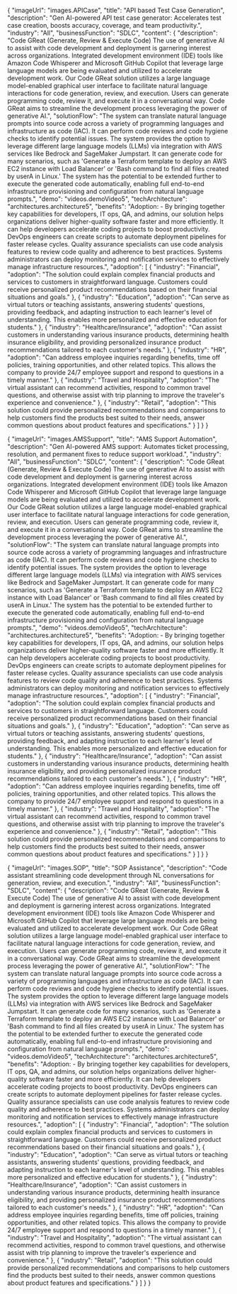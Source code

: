 {
  "imageUrl": "images.APICase",
  "title": "API based Test Case Generation",
  "description": "Gen AI-powered API test case generator: Accelerates test case creation, boosts accuracy, coverage, and team productivity.",
  "industry": "All",
  "businessFunction": "SDLC",
  "content": {
    "description": "Code GReat (Generate, Review & Execute Code) The use of generative AI to assist with code development and deployment is garnering interest across organizations. Integrated development environment (IDE) tools like Amazon Code Whisperer and Microsoft GitHub Copilot that leverage large language models are being evaluated and utilized to accelerate development work. Our Code GReat solution utilizes a large language model-enabled graphical user interface to facilitate natural language interactions for code generation, review, and execution. Users can generate programming code, review it, and execute it in a conversational way. Code GReat aims to streamline the development process leveraging the power of generative AI.",
    "solutionFlow": "The system can translate natural language prompts into source code across a variety of programming languages and infrastructure as code (IAC). It can perform code reviews and code hygiene checks to identify potential issues. The system provides the option to leverage different large language models (LLMs) via integration with AWS services like Bedrock and SageMaker Jumpstart. It can generate code for many scenarios, such as 'Generate a Terraform template to deploy an AWS EC2 instance with Load Balancer' or 'Bash command to find all files created by userA in Linux.' The system has the potential to be extended further to execute the generated code automatically, enabling full end-to-end infrastructure provisioning and configuration from natural language prompts.",
    "demo": "videos.demoVideo5",
    "techArchitecture": "architectures.architecture5",
    "benefits": "Adoption: - By bringing together key capabilities for developers, IT ops, QA, and admins, our solution helps organizations deliver higher-quality software faster and more efficiently. It can help developers accelerate coding projects to boost productivity. DevOps engineers can create scripts to automate deployment pipelines for faster release cycles. Quality assurance specialists can use code analysis features to review code quality and adherence to best practices. Systems administrators can deploy monitoring and notification services to effectively manage infrastructure resources.",
    "adoption": [
      { "industry": "Financial", "adoption": "The solution could explain complex financial products and services to customers in straightforward language. Customers could receive personalized product recommendations based on their financial situations and goals." },
      { "industry": "Education", "adoption": "Can serve as virtual tutors or teaching assistants, answering students' questions, providing feedback, and adapting instruction to each learner's level of understanding. This enables more personalized and effective education for students." },
      { "industry": "Healthcare/Insurance", "adoption": "Can assist customers in understanding various insurance products, determining health insurance eligibility, and providing personalized insurance product recommendations tailored to each customer's needs." },
      { "industry": "HR", "adoption": "Can address employee inquiries regarding benefits, time off policies, training opportunities, and other related topics. This allows the company to provide 24/7 employee support and respond to questions in a timely manner." },
      { "industry": "Travel and Hospitality", "adoption": "The virtual assistant can recommend activities, respond to common travel questions, and otherwise assist with trip planning to improve the traveler's experience and convenience." },
      { "industry": "Retail", "adoption": "This solution could provide personalized recommendations and comparisons to help customers find the products best suited to their needs, answer common questions about product features and specifications." }
    ]
  }
}


{
  "imageUrl": "images.AMSSupport",
  "title": "AMS Support Automation",
  "description": "Gen AI-powered AMS support: Automates ticket processing, resolution, and permanent fixes to reduce support workload.",
  "industry": "All",
  "businessFunction": "SDLC",
  "content": {
    "description": "Code GReat (Generate, Review & Execute Code) The use of generative AI to assist with code development and deployment is garnering interest across organizations. Integrated development environment (IDE) tools like Amazon Code Whisperer and Microsoft GitHub Copilot that leverage large language models are being evaluated and utilized to accelerate development work. Our Code GReat solution utilizes a large language model-enabled graphical user interface to facilitate natural language interactions for code generation, review, and execution. Users can generate programming code, review it, and execute it in a conversational way. Code GReat aims to streamline the development process leveraging the power of generative AI.",
    "solutionFlow": "The system can translate natural language prompts into source code across a variety of programming languages and infrastructure as code (IAC). It can perform code reviews and code hygiene checks to identify potential issues. The system provides the option to leverage different large language models (LLMs) via integration with AWS services like Bedrock and SageMaker Jumpstart. It can generate code for many scenarios, such as 'Generate a Terraform template to deploy an AWS EC2 instance with Load Balancer' or 'Bash command to find all files created by userA in Linux.' The system has the potential to be extended further to execute the generated code automatically, enabling full end-to-end infrastructure provisioning and configuration from natural language prompts.",
    "demo": "videos.demoVideo5",
    "techArchitecture": "architectures.architecture5",
    "benefits": "Adoption: - By bringing together key capabilities for developers, IT ops, QA, and admins, our solution helps organizations deliver higher-quality software faster and more efficiently. It can help developers accelerate coding projects to boost productivity. DevOps engineers can create scripts to automate deployment pipelines for faster release cycles. Quality assurance specialists can use code analysis features to review code quality and adherence to best practices. Systems administrators can deploy monitoring and notification services to effectively manage infrastructure resources.",
    "adoption": [
      { "industry": "Financial", "adoption": "The solution could explain complex financial products and services to customers in straightforward language. Customers could receive personalized product recommendations based on their financial situations and goals." },
      { "industry": "Education", "adoption": "Can serve as virtual tutors or teaching assistants, answering students' questions, providing feedback, and adapting instruction to each learner's level of understanding. This enables more personalized and effective education for students." },
      { "industry": "Healthcare/Insurance", "adoption": "Can assist customers in understanding various insurance products, determining health insurance eligibility, and providing personalized insurance product recommendations tailored to each customer's needs." },
      { "industry": "HR", "adoption": "Can address employee inquiries regarding benefits, time off policies, training opportunities, and other related topics. This allows the company to provide 24/7 employee support and respond to questions in a timely manner." },
      { "industry": "Travel and Hospitality", "adoption": "The virtual assistant can recommend activities, respond to common travel questions, and otherwise assist with trip planning to improve the traveler's experience and convenience." },
      { "industry": "Retail", "adoption": "This solution could provide personalized recommendations and comparisons to help customers find the products best suited to their needs, answer common questions about product features and specifications." }
    ]
  }
}


{
  "imageUrl": "images.SOP",
  "title": "SOP Assistance",
  "description": "Code assistant streamlining code development through NL conversations for generation, review, and execution.",
  "industry": "All",
  "businessFunction": "SDLC",
  "content": {
    "description": "Code GReat (Generate, Review & Execute Code) The use of generative AI to assist with code development and deployment is garnering interest across organizations. Integrated development environment (IDE) tools like Amazon Code Whisperer and Microsoft GitHub Copilot that leverage large language models are being evaluated and utilized to accelerate development work. Our Code GReat solution utilizes a large language model-enabled graphical user interface to facilitate natural language interactions for code generation, review, and execution. Users can generate programming code, review it, and execute it in a conversational way. Code GReat aims to streamline the development process leveraging the power of generative AI.",
    "solutionFlow": "The system can translate natural language prompts into source code across a variety of programming languages and infrastructure as code (IAC). It can perform code reviews and code hygiene checks to identify potential issues. The system provides the option to leverage different large language models (LLMs) via integration with AWS services like Bedrock and SageMaker Jumpstart. It can generate code for many scenarios, such as 'Generate a Terraform template to deploy an AWS EC2 instance with Load Balancer' or 'Bash command to find all files created by userA in Linux.' The system has the potential to be extended further to execute the generated code automatically, enabling full end-to-end infrastructure provisioning and configuration from natural language prompts.",
    "demo": "videos.demoVideo5",
    "techArchitecture": "architectures.architecture5",
    "benefits": "Adoption: - By bringing together key capabilities for developers, IT ops, QA, and admins, our solution helps organizations deliver higher-quality software faster and more efficiently. It can help developers accelerate coding projects to boost productivity. DevOps engineers can create scripts to automate deployment pipelines for faster release cycles. Quality assurance specialists can use code analysis features to review code quality and adherence to best practices. Systems administrators can deploy monitoring and notification services to effectively manage infrastructure resources.",
    "adoption": [
      { "industry": "Financial", "adoption": "The solution could explain complex financial products and services to customers in straightforward language. Customers could receive personalized product recommendations based on their financial situations and goals." },
      { "industry": "Education", "adoption": "Can serve as virtual tutors or teaching assistants, answering students' questions, providing feedback, and adapting instruction to each learner's level of understanding. This enables more personalized and effective education for students." },
      { "industry": "Healthcare/Insurance", "adoption": "Can assist customers in understanding various insurance products, determining health insurance eligibility, and providing personalized insurance product recommendations tailored to each customer's needs." },
      { "industry": "HR", "adoption": "Can address employee inquiries regarding benefits, time off policies, training opportunities, and other related topics. This allows the company to provide 24/7 employee support and respond to questions in a timely manner." },
      { "industry": "Travel and Hospitality", "adoption": "The virtual assistant can recommend activities, respond to common travel questions, and otherwise assist with trip planning to improve the traveler's experience and convenience." },
      { "industry": "Retail", "adoption": "This solution could provide personalized recommendations and comparisons to help customers find the products best suited to their needs, answer common questions about product features and specifications." }
    ]
  }
}
